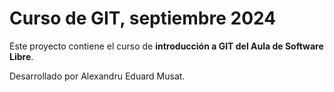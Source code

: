 # Curso de GIT, septiembre 2024

Este proyecto contiene el curso de **introducción a GIT del Aula de Software Libre**.

Desarrollado por Alexandru Eduard Musat.
